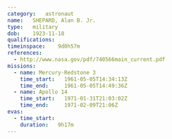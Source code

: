 ```yaml
---
category:	astronaut
name:	SHEPARD, Alan B. Jr.
type:	military
dob:	1923-11-18
qualifications:
timeinspace:	9d0h57m
references:
  - http://www.nasa.gov/pdf/740566main_current.pdf
missions:
  - name: Mercury-Redstone 3
    time_start:   1961-05-05T14:34:13Z
    time_end:     1961-05-05T14:49:36Z
  - name: Apollo 14
    time_start:   1971-01-31T21:03:02Z
    time_end:     1971-02-09T21:06Z
evas:
  - time_start: 
    duration:   9h17m
---
```

